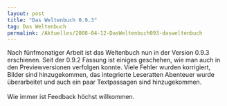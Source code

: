 ```yaml
---
layout: post
title: "Das Weltenbuch 0.9.3"
tag: Das Weltenbuch
permalink: /Aktuelles/2008-04-12-DasWeltenbuch093-dasweltenbuch
---
```



<p>Nach fünfmonatiger Arbeit ist das Weltenbuch nun in der Version 0.9.3 erschienen. Seit der 0.9.2 Fassung ist einiges geschehen, wie man auch in den Previewversionen verfolgen konnte. Viele Fehler wurden korrigiert, Bilder sind hinzugekommen, das integrierte Leseratten Abenteuer wurde überarbeitet und auch ein paar Textpassagen sind hinzugekommen.<br/>
<br/>
Wie immer ist Feedback höchst willkommen.</p>

